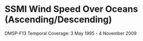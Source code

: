 # SSMI Wind Speed Over Oceans (Ascending/Descending)
DMSP-F13 Temporal Coverage: 3 May 1995 - 4 November 2009
